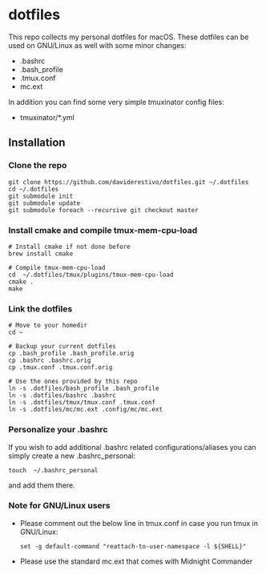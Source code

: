 # dotfiles

This repo collects my personal dotfiles for macOS. These dotfiles can be used on GNU/Linux as well with some minor changes:

- .bashrc
- .bash_profile
- .tmux.conf
- mc.ext

In addition you can find some very simple tmuxinator config files:

- tmuxinator/*.yml

## Installation

### Clone the repo
```
git clone https://github.com/daviderestivo/dotfiles.git ~/.dotfiles
cd ~/.dotfiles
git submodule init
git submodule update
git submodule foreach --recursive git checkout master
```

### Install cmake and compile tmux-mem-cpu-load

```
# Install cmake if not done before
brew install cmake

# Compile tmux-mem-cpu-load
cd  ~/.dotfiles/tmux/plugins/tmux-mem-cpu-load
cmake .
make
```


### Link the dotfiles

```
# Move to your homedir
cd ~

# Backup your current dotfiles
cp .bash_profile .bash_profile.orig
cp .bashrc .bashrc.orig
cp .tmux.conf .tmux.conf.orig

# Use the ones provided by this repo
ln -s .dotfiles/bash_profile .bash_profile
ln -s .dotfiles/bashrc .bashrc
ln -s .dotfiles/tmux/tmux.conf .tmux.conf
ln -s .dotfiles/mc/mc.ext .config/mc/mc.ext
```

### Personalize your .bashrc

If you wish to add additional .bashrc related configurations/aliases you can
simply create a new .bashrc_personal:

```
touch  ~/.bashrc_personal
```

and add them there.

### Note for GNU/Linux users

- Please comment out the below line in tmux.conf in case you run tmux in GNU/Linux:

  ```
  set -g default-command "reattach-to-user-namespace -l ${SHELL}"
  ```

- Please use the standard mc.ext that comes with Midnight Commander
